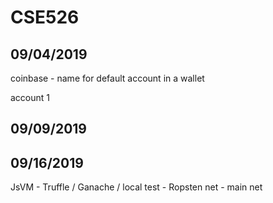 # CSE526


## 09/04/2019

coinbase - name for default account in a wallet



 account 1
 
 
 
 
 ## 09/09/2019
 
## 09/16/2019


JsVM - Truffle / Ganache / local test - Ropsten net - main net

